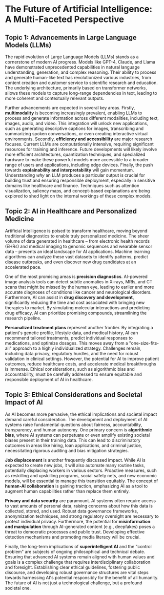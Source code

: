 # The Future of Artificial Intelligence: A Multi-Faceted Perspective

## Topic 1: Advancements in Large Language Models (LLMs)

The rapid evolution of Large Language Models (LLMs) stands as a cornerstone of modern AI progress. Models like GPT-4, Claude, and Llama have demonstrated unprecedented capabilities in natural language understanding, generation, and complex reasoning. Their ability to process and generate human-like text has revolutionized various industries, from content creation and customer service to scientific research and education. The underlying architecture, primarily based on transformer networks, allows these models to capture long-range dependencies in text, leading to more coherent and contextually relevant outputs.

Further advancements are expected in several key areas. Firstly, **multimodality** is becoming increasingly prevalent, enabling LLMs to process and generate information across different modalities, including text, images, audio, and video. This integration will unlock new applications, such as generating descriptive captions for images, transcribing and summarizing spoken conversations, or even creating interactive virtual environments. Secondly, **efficiency and accessibility** are major research focuses. Current LLMs are computationally intensive, requiring significant resources for training and inference. Future developments will likely involve more efficient architectures, quantization techniques, and specialized hardware to make these powerful models more accessible to a broader range of users and applications, including edge devices. Finally, the push towards **explainability and interpretability** will gain momentum. Understanding *why* an LLM produces a particular output is crucial for building trust and ensuring responsible deployment, especially in sensitive domains like healthcare and finance. Techniques such as attention visualization, saliency maps, and concept-based explanations are being explored to shed light on the internal workings of these complex models.

## Topic 2: AI in Healthcare and Personalized Medicine

Artificial Intelligence is poised to transform healthcare, moving beyond traditional diagnostics to enable truly personalized medicine. The sheer volume of data generated in healthcare – from electronic health records (EHRs) and medical imaging to genomic sequences and wearable sensor data – presents an ideal landscape for AI applications. Machine learning algorithms can analyze these vast datasets to identify patterns, predict disease outbreaks, and even discover new drug candidates at an accelerated pace.

One of the most promising areas is **precision diagnostics**. AI-powered image analysis tools can detect subtle anomalies in X-rays, MRIs, and CT scans that might be missed by the human eye, leading to earlier and more accurate diagnoses of conditions like cancer and neurological disorders. Furthermore, AI can assist in **drug discovery and development**, significantly reducing the time and cost associated with bringing new therapies to market. By simulating molecular interactions and predicting drug efficacy, AI can prioritize promising compounds, streamlining the research pipeline.

**Personalized treatment plans** represent another frontier. By integrating a patient's genetic profile, lifestyle data, and medical history, AI can recommend tailored treatments, predict individual responses to medications, and optimize dosages. This moves away from a "one-size-fits-all" approach to a highly individualized strategy. Challenges remain, including data privacy, regulatory hurdles, and the need for robust validation in clinical settings. However, the potential for AI to improve patient outcomes, reduce healthcare costs, and accelerate medical breakthroughs is immense. Ethical considerations, such as algorithmic bias and accountability, must be carefully addressed to ensure equitable and responsible deployment of AI in healthcare.

## Topic 3: Ethical Considerations and Societal Impact of AI

As AI becomes more pervasive, the ethical implications and societal impact demand careful consideration. The development and deployment of AI systems raise fundamental questions about fairness, accountability, transparency, and human autonomy. One primary concern is **algorithmic bias**, where AI systems can perpetuate or even amplify existing societal biases present in their training data. This can lead to discriminatory outcomes in areas like hiring, loan applications, and criminal justice, necessitating rigorous auditing and bias mitigation strategies.

**Job displacement** is another frequently discussed impact. While AI is expected to create new jobs, it will also automate many routine tasks, potentially displacing workers in various sectors. Proactive measures, such as reskilling and upskilling programs, social safety nets, and new economic models, will be essential to manage this transition equitably. The concept of **human-AI collaboration** is gaining traction, emphasizing AI as a tool to augment human capabilities rather than replace them entirely.

**Privacy and data security** are paramount. AI systems often require access to vast amounts of personal data, raising concerns about how this data is collected, stored, and used. Robust data governance frameworks, anonymization techniques, and strong regulatory oversight are necessary to protect individual privacy. Furthermore, the potential for **misinformation and manipulation** through AI-generated content (e.g., deepfakes) poses a threat to democratic processes and public trust. Developing effective detection mechanisms and promoting media literacy will be crucial.

Finally, the long-term implications of **superintelligent AI** and the "control problem" are subjects of ongoing philosophical and technical debate. Ensuring that advanced AI systems remain aligned with human values and goals is a complex challenge that requires interdisciplinary collaboration and foresight. Establishing clear ethical guidelines, fostering public discourse, and developing robust governance structures are vital steps towards harnessing AI's potential responsibly for the benefit of all humanity. The future of AI is not just a technological challenge, but a profound societal one.
